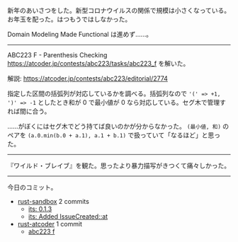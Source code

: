新年のあいさつをした。新型コロナウイルスの関係で規模は小さくなっている。お年玉を配った。はつもうではしなかった。

Domain Modeling Made Functional は進めず……。

---

ABC223 F - Parenthesis Checking <https://atcoder.jp/contests/abc223/tasks/abc223_f> を解いた。

解説: <https://atcoder.jp/contests/abc223/editorial/2774>

指定した区間の括弧列が対応しているかを調べる。括弧列なので `'(' => +1, ')' => -1` としたとき和が 0 で最小値が 0 なら対応している。セグ木で管理すれば間に合う。

……がぼくにはセグ木でどう持てば良いのかが分からなかった。 `(最小値, 和)` のペアを `(a.0.min(b.0 + a.1), a.1 + b.1)` で扱っていて「なるほど」と思った。

---

『ワイルド・ブレイブ』を観た。思ったより暴力描写がきつくて痛々しかった。

---

今日のコミット。

- [rust-sandbox](https://github.com/bouzuya/rust-sandbox) 2 commits
  - [its: 0.1.3](https://github.com/bouzuya/rust-sandbox/commit/e0661b8fc899cab21ba2405104ab2c7f1c814acd)
  - [its: Added IssueCreated::at](https://github.com/bouzuya/rust-sandbox/commit/b1af8c67dc5da61ae6f367a7c920f4a8b08838f0)
- [rust-atcoder](https://github.com/bouzuya/rust-atcoder) 1 commit
  - [abc223 f](https://github.com/bouzuya/rust-atcoder/commit/32007ecc0cfb628f209898f2d48dfcb59b0eb23e)

